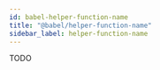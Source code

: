```yaml
---
id: babel-helper-function-name
title: "@babel/helper-function-name"
sidebar_label: helper-function-name
---
```


TODO

